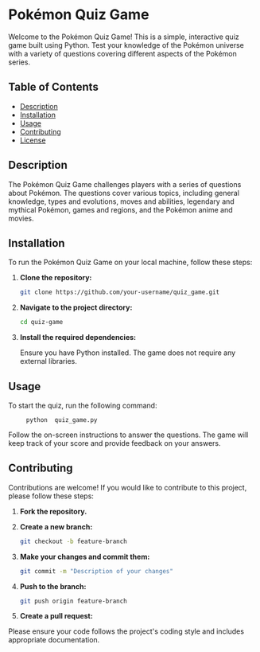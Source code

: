 # Pokémon Quiz Game

Welcome to the Pokémon Quiz Game! This is a simple, interactive quiz game built using Python. Test your knowledge of the Pokémon universe with a variety of questions covering different aspects of the Pokémon series.

## Table of Contents

- [Description](#description)
- [Installation](#installation)
- [Usage](#usage)
- [Contributing](#contributing)
- [License](#license)

## Description

The Pokémon Quiz Game challenges players with a series of questions about Pokémon. The questions cover various topics, including general knowledge, types and evolutions, moves and abilities, legendary and mythical Pokémon, games and regions, and the Pokémon anime and movies.

## Installation

To run the Pokémon Quiz Game on your local machine, follow these steps:

1. **Clone the repository:**

   ```bash
   git clone https://github.com/your-username/quiz_game.git

2. **Navigate to the project directory:**

   ```bash
   cd quiz-game

3. **Install the required dependencies:**

   Ensure you have Python installed. The game does not require any external libraries.

## Usage

   To start the quiz, run the following command:
   
         python  quiz_game.py

   Follow the on-screen instructions to answer the questions. The game will keep track of your score and provide feedback on your answers.

## Contributing
   Contributions are welcome! If you would like to contribute to this project, please follow these steps:
   

   1. **Fork the repository.**

   2. **Create a new branch:**

      ```bash
      git checkout -b feature-branch
   3. **Make your changes and commit them:**

      ```bash
      git commit -m "Description of your changes"

   4. **Push to the branch:**

      ```bash
      git push origin feature-branch
   5. **Create a pull request:**
   
   Please ensure your code follows the project's coding style and includes appropriate documentation.
